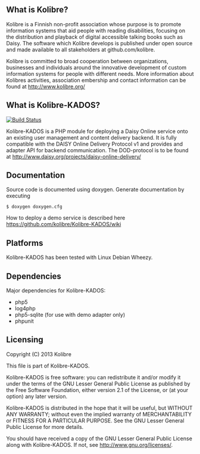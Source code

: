 What is Kolibre?
---------------------------------
Kolibre is a Finnish non-profit association whose purpose is to promote
information systems that aid people with reading disabilities, focusing on 
the distribution and playback of digital accessible talking books such as Daisy. 
The software which Kolibre develops is published under open source and made available 
to all stakeholders at github.com/kolibre.

Kolibre is committed to broad cooperation between organizations, businesses and
individuals around the innovative development of custom information systems for
people with different needs. More information about Kolibres activities, association
embership and contact information can be found at http://www.kolibre.org/


What is Kolibre-KADOS?
---------------------------------

[![Build Status](https://travis-ci.org/kolibre/Kolibre-KADOS.svg?branch=master)](https://travis-ci.org/kolibre/Kolibre-KADOS)

Kolibre-KADOS is a PHP module for deploying a Daisy Online service onto an existing
user management and content delivery backend. It is fully compatible with the
DAISY Online Delivery Protocol v1 and provides and adapter API for backend communication.
The DOD-protocol is to be found at http://www.daisy.org/projects/daisy-online-delivery/


Documentation
---------------------------------
Source code is documented using doxygen. Generate documentation by executing

    $ doxygen doxygen.cfg
    
How to deploy a demo service is described here https://github.com/kolibre/Kolibre-KADOS/wiki


Platforms
---------------------------------
Kolibre-KADOS has been tested with Linux Debian Wheezy.


Dependencies
---------------------------------
Major dependencies for Kolibre-KADOS:

* php5
* log4php
* php5-sqlite (for use with demo adapter only)
* phpunit


Licensing
---------------------------------
Copyright (C) 2013 Kolibre

This file is part of Kolibre-KADOS.

Kolibre-KADOS is free software: you can redistribute it and/or modify
it under the terms of the GNU Lesser General Public License as published by
the Free Software Foundation, either version 2.1 of the License, or
(at your option) any later version.

Kolibre-KADOS is distributed in the hope that it will be useful,
but WITHOUT ANY WARRANTY; without even the implied warranty of
MERCHANTABILITY or FITNESS FOR A PARTICULAR PURPOSE.  See the
GNU Lesser General Public License for more details.

You should have received a copy of the GNU Lesser General Public License
along with Kolibre-KADOS. If not, see <http://www.gnu.org/licenses/>.
